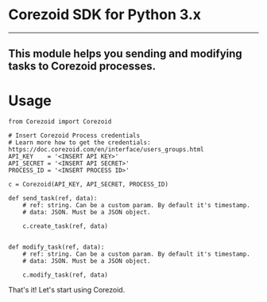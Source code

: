 # Corezoid SDK for Python 3.x
-----
This module helps you sending and modifying tasks to Corezoid processes.
-----
# Usage
```
from Corezoid import Corezoid

# Insert Corezoid Process credentials
# Learn more how to get the credentials: https://doc.corezoid.com/en/interface/users_groups.html
API_KEY    = '<INSERT API KEY>' 
API_SECRET = '<INSERT API SECRET>'
PROCESS_ID = '<INSERT PROCESS ID>'

c = Corezoid(API_KEY, API_SECRET, PROCESS_ID)

def send_task(ref, data):
    # ref: string. Can be a custom param. By default it's timestamp. 
    # data: JSON. Must be a JSON object.
  
    c.create_task(ref, data)


def modify_task(ref, data):
    # ref: string. Can be a custom param. By default it's timestamp. 
    # data: JSON. Must be a JSON object.

    c.modify_task(ref, data)

```

That's it! 
Let's start using Corezoid.


